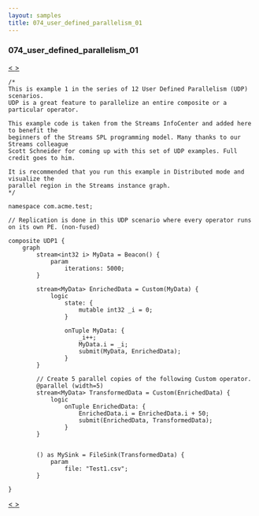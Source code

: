 ```yaml
---
layout: samples
title: 074_user_defined_parallelism_01
---
```


### 074_user_defined_parallelism_01

<div class="sampleNav"><a class="button" href="/streamsx.documentation/samples/spl-for-beginner/073_java_operator_fusion_com_acme_test_JavaFusion_spl/"> < </a><a class="button" href="/streamsx.documentation/samples/spl-for-beginner/075_user_defined_parallelism_02_com_acme_test_UDP2_spl/"> > </a>
</div>

~~~~~~
/*
This is example 1 in the series of 12 User Defined Parallelism (UDP) scenarios.
UDP is a great feature to parallelize an entire composite or a particular operator.

This example code is taken from the Streams InfoCenter and added here to benefit the
beginners of the Streams SPL programming model. Many thanks to our Streams colleague
Scott Schneider for coming up with this set of UDP examples. Full credit goes to him.

It is recommended that you run this example in Distributed mode and visualize the
parallel region in the Streams instance graph.
*/

namespace com.acme.test;

// Replication is done in this UDP scenario where every operator runs on its own PE. (non-fused)

composite UDP1 {
	graph
		stream<int32 i> MyData = Beacon() {
			param
				iterations: 5000; 
		}

		stream<MyData> EnrichedData = Custom(MyData) {
			logic
				state: {
					mutable int32 _i = 0;
				}
				
				onTuple MyData: {
					_i++;
					MyData.i = _i;
					submit(MyData, EnrichedData);
				}
		}
		
		// Create 5 parallel copies of the following Custom operator.
		@parallel (width=5)
		stream<MyData> TransformedData = Custom(EnrichedData) {
			logic
				onTuple EnrichedData: {
					EnrichedData.i = EnrichedData.i + 50;
					submit(EnrichedData, TransformedData);
				}
		}
		
		
		() as MySink = FileSink(TransformedData) {
			param
				file: "Test1.csv";
		}
		
}

~~~~~~

<div class="sampleNav"><a class="button" href="/streamsx.documentation/samples/spl-for-beginner/073_java_operator_fusion_com_acme_test_JavaFusion_spl/"> < </a><a class="button" href="/streamsx.documentation/samples/spl-for-beginner/075_user_defined_parallelism_02_com_acme_test_UDP2_spl/"> > </a>
</div>

